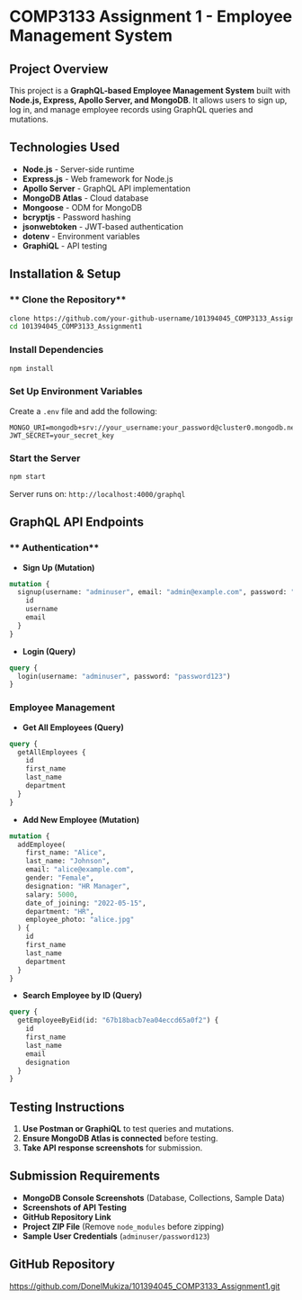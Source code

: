 # COMP3133 Assignment 1 - Employee Management System

##  Project Overview
This project is a **GraphQL-based Employee Management System** built with **Node.js, Express, Apollo Server, and MongoDB**. It allows users to sign up, log in, and manage employee records using GraphQL queries and mutations.

## Technologies Used
- **Node.js** - Server-side runtime
- **Express.js** - Web framework for Node.js
- **Apollo Server** - GraphQL API implementation
- **MongoDB Atlas** - Cloud database
- **Mongoose** - ODM for MongoDB
- **bcryptjs** - Password hashing
- **jsonwebtoken** - JWT-based authentication
- **dotenv** - Environment variables
- **GraphiQL** - API testing

## Installation & Setup
### ** Clone the Repository**
```bash
clone https://github.com/your-github-username/101394045_COMP3133_Assignment1.git
cd 101394045_COMP3133_Assignment1
```

### **Install Dependencies**
```bash
npm install
```

### **Set Up Environment Variables**
Create a `.env` file and add the following:
```
MONGO_URI=mongodb+srv://your_username:your_password@cluster0.mongodb.net/comp3133_101394045_assigment1
JWT_SECRET=your_secret_key
```

### **Start the Server**
```bash
npm start
```
Server runs on: `http://localhost:4000/graphql`

##  GraphQL API Endpoints
### ** Authentication**
- **Sign Up (Mutation)**
```graphql
mutation {
  signup(username: "adminuser", email: "admin@example.com", password: "password123") {
    id
    username
    email
  }
}
```
- **Login (Query)**
```graphql
query {
  login(username: "adminuser", password: "password123")
}
```

### **Employee Management**
- **Get All Employees (Query)**
```graphql
query {
  getAllEmployees {
    id
    first_name
    last_name
    department
  }
}
```
- **Add New Employee (Mutation)**
```graphql
mutation {
  addEmployee(
    first_name: "Alice",
    last_name: "Johnson",
    email: "alice@example.com",
    gender: "Female",
    designation: "HR Manager",
    salary: 5000,
    date_of_joining: "2022-05-15",
    department: "HR",
    employee_photo: "alice.jpg"
  ) {
    id
    first_name
    last_name
    department
  }
}
```
- **Search Employee by ID (Query)**
```graphql
query {
  getEmployeeByEid(id: "67b18bacb7ea04eccd65a0f2") {
    id
    first_name
    last_name
    email
    designation
  }
}
```

## Testing Instructions
1. **Use Postman or GraphiQL** to test queries and mutations.
2. **Ensure MongoDB Atlas is connected** before testing.
3. **Take API response screenshots** for submission.

## Submission Requirements
-  **MongoDB Console Screenshots** (Database, Collections, Sample Data)
-  **Screenshots of API Testing**
-  **GitHub Repository Link**
-  **Project ZIP File** (Remove `node_modules` before zipping)
-  **Sample User Credentials** (`adminuser/password123`)

## GitHub Repository
https://github.com/DonelMukiza/101394045_COMP3133_Assignment1.git


